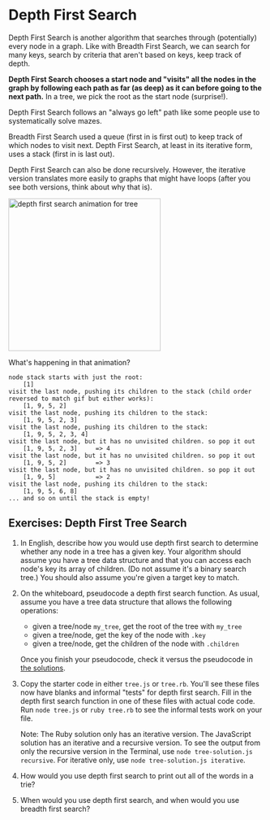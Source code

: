 # Depth First Search

Depth First Search is another algorithm that searches through (potentially) every node in a graph. Like with Breadth First Search, we can search for many keys, search by criteria that aren't based on keys, keep track of depth. 

**Depth First Search chooses a start node and "visits" all the nodes in the graph by following each path as far (as deep) as it can before going to the next path.**  In a tree, we pick the root as the start node (surprise!).

Depth First Search follows an "always go left" path like some people use to systematically solve mazes. 

Breadth First Search used a queue (first in is first out) to keep track of which nodes to visit next.  Depth First Search, at least in its iterative form, uses a stack (first in is last out).

Depth First Search can also be done recursively. However, the iterative version translates more easily to graphs that might have loops (after you see both versions, think about why that is).


<img src="https://upload.wikimedia.org/wikipedia/commons/7/7f/Depth-First-Search.gif" alt="depth first search animation for tree" width="300px">

What's happening in that animation?

```
node stack starts with just the root:  
	[1]
visit the last node, pushing its children to the stack (child order reversed to match gif but either works): 
	[1, 9, 5, 2]  
visit the last node, pushing its children to the stack:
	[1, 9, 5, 2, 3]
visit the last node, pushing its children to the stack:
	[1, 9, 5, 2, 3, 4]
visit the last node, but it has no unvisited children. so pop it out
	[1, 9, 5, 2, 3] 	=> 4
visit the last node, but it has no unvisited children. so pop it out
	[1, 9, 5, 2]  		=> 3
visit the last node, but it has no unvisited children. so pop it out
	[1, 9, 5]  			=> 2
visit the last node, pushing its children to the stack:
	[1, 9, 5, 6, 8]  
... and so on until the stack is empty!
```


## Exercises: Depth First Tree Search

1. In English, describe how you would use depth first search to determine whether any node in a tree has a given key. Your algorithm should assume you have a tree data structure and that you can access each node's key its array of children. (Do not assume it's a binary search tree.) You should also assume you're given a target key to match.


1. On the whiteboard, pseudocode a depth first search function. As usual, assume you have a tree data structure that allows the following operations:
	
	* given a tree/node `my_tree`, get the root of the tree with `my_tree`
	* given a tree/node, get the key of the node with `.key`
	* given a tree/node, get the children of the node with `.children`

	Once you finish your pseudocode, check it versus the pseudocode in [the solutions](solutions.md).


1. Copy the starter code in either `tree.js` or `tree.rb`.  You'll see these files now have blanks and informal "tests" for depth first search.  Fill in the depth first search function in one of these files with actual code code. Run `node tree.js` or `ruby tree.rb` to see the informal tests work on your file.

	Note: The Ruby solution only has an iterative version.  The JavaScript solution has an iterative and a recursive version. To see the output from only the recursive version in the Terminal, use `node tree-solution.js recursive`. For iterative only, use `node tree-solution.js iterative`. 
	
1. How would you use depth first search to print out all of the words in a trie?

1. When would you use depth first search, and when would you use breadth first search?

